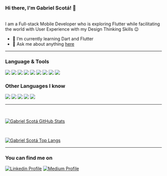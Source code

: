 ### Hi there, I'm Gabriel Scotá! 👋

<br>
I am a Full-stack Mobile Developer who is exploring Flutter while facilitating the world with User Experience with my Design Thinking Skills 😉

- 🌱 I’m currently learning Dart and Flutter
- 💬 Ask me about anything [here](https://github.com/gabrielscota/gabrielscota/issues)

---

### Language & Tools
<img src="https://img.shields.io/badge/-Dart-0175C2?style=flat&logo=dart&logoColor=white"> <img src="https://img.shields.io/badge/-Flutter-02569B?style=flat&logo=flutter&logoColor=white">
<img src="https://img.shields.io/badge/-Firebase-FFCA28?style=flat&logo=firebase&logoColor=212121">
<img src="https://img.shields.io/badge/-MySQL-4479A1?style=flat&logo=mysql&logoColor=FFFFFF">
<img src="https://img.shields.io/badge/-Postman-FF6C37?style=flat&logo=postman&logoColor=FFFFFF">
<img src="http://img.shields.io/badge/-Git-F05032?style=flat&logo=git&logoColor=FFFFFF">
<img src="http://img.shields.io/badge/-GitLab-FCA121?style=flat&logo=gitlab&logoColor=FFFFFF">
<img src="http://img.shields.io/badge/-Github-181717?style=flat&logo=github&logoColor=FFFFFF">
<img src="http://img.shields.io/badge/-VS%20Code-007ACC?style=flat&logo=visual%20studio%20code&logoColor=white">

### Other Languages I know
<img src="http://img.shields.io/badge/-Java-F89820?style=flat&logo=java&logoColor=white"> <img src="https://img.shields.io/badge/-C%20&%20C++-659ad2?style=flat&logo=c%2B%2B&logoColor=ffffff">
<img src="https://img.shields.io/badge/-PHP-777BB4?style=flat&logo=php&logoColor=ffffff">
<img src="https://img.shields.io/badge/-HTML5-E34F26?style=flat&logo=html5&logoColor=ffffff">
<img src="https://img.shields.io/badge/-CSS3-1572B6?style=flat&logo=css3&logoColor=ffffff">

---

<br>

[![Gabriel Scotá GitHub Stats](https://github-readme-stats.vercel.app/api?username=gabrielscota&show_icons=true&title_color=212121&icon_color=0175C2&text_color=212121&bg_color=FFFFFF)](https://github.com/gabrielscota/)

<br>

[![Gabriel Scotá Top Langs](https://github-readme-stats.vercel.app/api/top-langs/?username=gabrielscota&hide=javascript,php,css&layout=compact&show_icons=true&title_color=212121&text_color=212121&bg_color=FFFFFF)](https://github.com/gabrielscota/)

---

### You can find me on

[![Linkedin Profile](https://img.shields.io/badge/-gabrielscota-0077B5?style=flat&logo=Linkedin&logoColor=white)](https://www.linkedin.com/in/gabriel-scotá-787518142/)
[![Medium Profile](https://img.shields.io/badge/-gabrielscota-12100E?style=flat&logo=Medium&logoColor=white)](https://medium.com/@gabrielscota)
